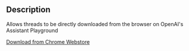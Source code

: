 ## Description
Allows threads to be directly downloaded from the browser on OpenAI's Assistant Playground

[Download from Chrome Webstore](https://chromewebstore.google.com/detail/save-assistant-thread/inmepbiffgokejkfeeklnafkodmaemhb)

